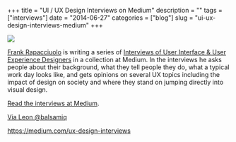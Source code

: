 +++
title = "UI / UX Design Interviews on Medium"
description = ""
tags = ["interviews"]
date = "2014-06-27"
categories = ["blog"]
slug = "ui-ux-design-interviews-medium"
+++



  <div class="notebook-screenshot"><a href="https://medium.com/ux-design-interviews"><img src="http://media.konigi.com/bluga/wt53adbf251e35f_large_0.jpg"/></a></div><p><a href="https://medium.com/@frankiefreesbie">Frank Rapacciuolo</a> is writing a series of <a href="https://medium.com/ux-design-interviews">Interviews of User Interface &amp; User Experience Designers</a> in a collection at Medium. In the interviews he asks people about their background, what they tell people they do, what a typical work day looks like, and gets opinions on several UX topics including the impact of design on society and where they stand on jumping directly into visual design.</p>
<p><a href="https://medium.com/ux-design-interviews">Read the interviews at Medium</a>.</p>
<p><a href="https://twitter.com/balsamiq/status/482587067700895744">Via Leon @balsamiq</a></p>
    
  <a href="https://medium.com/ux-design-interviews">https://medium.com/ux-design-interviews</a>
